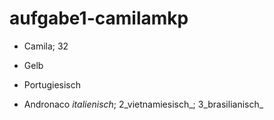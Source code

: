 # aufgabe1-camilamkp

- Camila; 32

- Gelb

- Portugiesisch

- Andronaco _italienisch_; 2_vietnamiesisch_; 3_brasilianisch_
